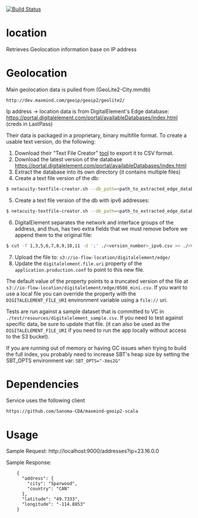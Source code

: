 [![Build Status](https://travis-ci.org/flowcommerce/location.svg?branch=master)](https://travis-ci.org/flowcommerce/location)

location
=========
Retrieves Geolocation information base on IP address

# Geolocation

Main geolocation data is pulled from (GeoLite2-City.mmdb)

    http://dev.maxmind.com/geoip/geoip2/geolite2/

Ip address -> location data is from DigitalElement's Edge database:  https://portal.digitalelement.com/portal/availableDatabases/index.html
(creds in LastPass)

Their data is packaged in a proprietary, binary multifile format.  To create a usable text version, do the following:

1. Download their "Text File Creator" [tool](https://portal.digitalelement.com/portal/tools/index.html) to export it to CSV format.
2. Download the latest version of the database https://portal.digitalelement.com/portal/availableDatabases/index.html
3. Extract the database into its own directory (it contains multiple files)
4. Create a text file version of the db:
```bash
$ netacuity-textfile-creator.sh --db_path=<path_to_extracted_edge_database> --db=4 --numeric --fields=edge-country,edge-region,edge-city,edge-latitude,edge-longitude,edge-postal-code --output_file=./<version_number>.csv
```
5. Create a text file version of the db with ipv6 addresses:
```bash
$ netacuity-textfile-creator.sh --db_path=<path_to_extracted_edge_database> --db=4 --ipv6 --numeric --fields=edge-country,edge-region,edge-city,edge-latitude,edge-longitude,edge-postal-code --output_file=./<version_number>_ipv6.csv
```
6. DigitalElement separates the network and interface groups of the address, and thus, has two extra fields that we must remove before we append them to the original file:
```bash
$ cut -f 1,3,5,6,7,8,9,10,11 -d ';' ./<version_number>_ipv6.csv >> ./<version_number>.csv  
```
7. Upload the file to: `s3://io-flow-location/digitalelement/edge/`
8. Update the `digitalelement.file.uri` property of the `application.production.conf` to point to this new file.

The default value of the property points to a truncated version of the file at `s3://io-flow-location/digitalelement/edge/0508_mini.csv`.  If you want to use a local file you can override the property with the `DIGITALELEMENT_FILE_URI` environment variable using a `file://` uri.

Tests are run against a sample dataset that is committed to VC in `./test/resources/digitalelement_sample.csv`. If you need to test against specific data, be sure to update that file.  (it can also be used as the `DIGITALELEMENT_FILE_URI` if you need to run the app locally without access to the S3 bucket).

If you are running out of memory or having GC issues when trying to build the full index, you probably need to increase SBT's heap size by setting the SBT_OPTS environment var: `SBT_OPTS="-Xms2G"`

# Dependencies

Service uses the following client

    https://github.com/Sanoma-CDA/maxmind-geoip2-scala

# Usage

Sample Request:
    http://localhost:9000/addresses?ip=23.16.0.0

Sample Response:
```
    {
      "address": {
        "city": "Sparwood",
        "country": "CAN"
      },
      "latitude": "49.7333",
      "longitude": "-114.8853"
    }
```

